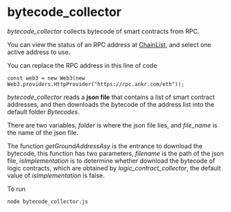 # bytecode_collector

*bytecode_collector* collects bytecode of smart contracts from RPC.

You can view the status of an RPC address at [ChainList](https://chainlist.org/chain/1), and select one active address to use.

You can replace the RPC address in this line of code
```
const web3 = new Web3(new Web3.providers.HttpProvider("https://rpc.ankr.com/eth"));
```

*bytecode_collector* reads a **json file** that contains a list of smart contract addresses, and then downloads the bytecode of the address list into the default folder *Bytecodes*.

There are two variables, *folder* is where the json file lies, and *file_name* is the name of the json file.

The function *getGroundAddressAsy* is the entrance to download the bytecode, this function has two parameters, *filename* is the path of the json file, *isImplementation* is to determine whether download the bytecode of logic contracts, which are obtained by *logic_contract_collector*, the default value of *isImplementation* is false.

To run
```
node bytecode_collector.js
```

